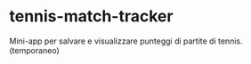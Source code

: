 # tennis-match-tracker
Mini-app per salvare e visualizzare punteggi di partite di tennis. (temporaneo)
